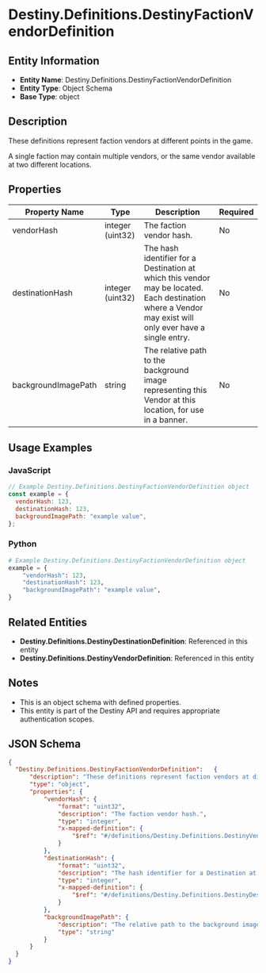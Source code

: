 # Destiny.Definitions.DestinyFactionVendorDefinition

## Entity Information
- **Entity Name**: Destiny.Definitions.DestinyFactionVendorDefinition
- **Entity Type**: Object Schema
- **Base Type**: object

## Description
These definitions represent faction vendors at different points in the game.
A single faction may contain multiple vendors, or the same vendor available at two different locations.

## Properties

| Property Name | Type | Description | Required |
|---------------|------|-------------|----------|
| vendorHash | integer (uint32) | The faction vendor hash. | No |
| destinationHash | integer (uint32) | The hash identifier for a Destination at which this vendor may be located. Each destination where a Vendor may exist will only ever have a single entry. | No |
| backgroundImagePath | string | The relative path to the background image representing this Vendor at this location, for use in a banner. | No |

## Usage Examples

### JavaScript
```javascript
// Example Destiny.Definitions.DestinyFactionVendorDefinition object
const example = {
  vendorHash: 123,
  destinationHash: 123,
  backgroundImagePath: "example value",
};
```

### Python
```python
# Example Destiny.Definitions.DestinyFactionVendorDefinition object
example = {
    "vendorHash": 123,
    "destinationHash": 123,
    "backgroundImagePath": "example value",
}
```

## Related Entities
- **Destiny.Definitions.DestinyDestinationDefinition**: Referenced in this entity
- **Destiny.Definitions.DestinyVendorDefinition**: Referenced in this entity

## Notes
- This is an object schema with defined properties.
- This entity is part of the Destiny API and requires appropriate authentication scopes.

## JSON Schema
```json
{
  "Destiny.Definitions.DestinyFactionVendorDefinition":   {
      "description": "These definitions represent faction vendors at different points in the game.\r\nA single faction may contain multiple vendors, or the same vendor available at two different locations.",
      "type": "object",
      "properties": {
          "vendorHash": {
              "format": "uint32",
              "description": "The faction vendor hash.",
              "type": "integer",
              "x-mapped-definition": {
                  "$ref": "#/definitions/Destiny.Definitions.DestinyVendorDefinition"
              }
          },
          "destinationHash": {
              "format": "uint32",
              "description": "The hash identifier for a Destination at which this vendor may be located. Each destination where a Vendor may exist will only ever have a single entry.",
              "type": "integer",
              "x-mapped-definition": {
                  "$ref": "#/definitions/Destiny.Definitions.DestinyDestinationDefinition"
              }
          },
          "backgroundImagePath": {
              "description": "The relative path to the background image representing this Vendor at this location, for use in a banner.",
              "type": "string"
          }
      }
  }
}
```
